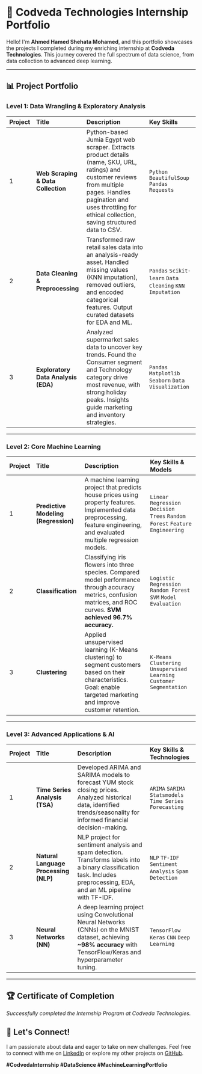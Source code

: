 # 🚀 Codveda Technologies Internship Portfolio

Hello! I'm **Ahmed Hamed Shehata Mohamed**, and this portfolio showcases the projects I completed during my enriching internship at **Codveda Technologies**. This journey covered the full spectrum of data science, from data collection to advanced deep learning.

---

## 📊 Project Portfolio

### **Level 1: Data Wrangling & Exploratory Analysis**

| Project | Title | Description | Key Skills |
| :--- | :--- | :--- | :--- |
| 1 | **Web Scraping & Data Collection** | Python-based Jumia Egypt web scraper. Extracts product details (name, SKU, URL, ratings) and customer reviews from multiple pages. Handles pagination and uses throttling for ethical collection, saving structured data to CSV. | `Python` `BeautifulSoup` `Pandas` `Requests` |
| 2 | **Data Cleaning & Preprocessing** | Transformed raw retail sales data into an analysis-ready asset. Handled missing values (KNN imputation), removed outliers, and encoded categorical features. Output curated datasets for EDA and ML. | `Pandas` `Scikit-learn` `Data Cleaning` `KNN Imputation` |
| 3 | **Exploratory Data Analysis (EDA)** | Analyzed supermarket sales data to uncover key trends. Found the Consumer segment and Technology category drive most revenue, with strong holiday peaks. Insights guide marketing and inventory strategies. | `Pandas` `Matplotlib` `Seaborn` `Data Visualization` |

---

### **Level 2: Core Machine Learning**

| Project | Title | Description | Key Skills & Models |
| :--- | :--- | :--- | :--- |
| 1 | **Predictive Modeling (Regression)** | A machine learning project that predicts house prices using property features. Implemented data preprocessing, feature engineering, and evaluated multiple regression models. | `Linear Regression` `Decision Trees` `Random Forest` `Feature Engineering` |
| 2 | **Classification** | Classifying iris flowers into three species. Compared model performance through accuracy metrics, confusion matrices, and ROC curves. **SVM achieved 96.7% accuracy.** | `Logistic Regression` `Random Forest` `SVM` `Model Evaluation` |
| 3 | **Clustering** | Applied unsupervised learning (K-Means clustering) to segment customers based on their characteristics. Goal: enable targeted marketing and improve customer retention. | `K-Means Clustering` `Unsupervised Learning` `Customer Segmentation` |

---

### **Level 3: Advanced Applications & AI**

| Project | Title | Description | Key Skills & Technologies |
| :--- | :--- | :--- | :--- |
| 1 | **Time Series Analysis (TSA)** | Developed ARIMA and SARIMA models to forecast YUM stock closing prices. Analyzed historical data, identified trends/seasonality for informed financial decision-making. | `ARIMA` `SARIMA` `Statsmodels` `Time Series Forecasting` |
| 2 | **Natural Language Processing (NLP)** | NLP project for sentiment analysis and spam detection. Transforms labels into a binary classification task. Includes preprocessing, EDA, and an ML pipeline with TF-IDF. | `NLP` `TF-IDF` `Sentiment Analysis` `Spam Detection` |
| 3 | **Neural Networks (NN)** | A deep learning project using Convolutional Neural Networks (CNNs) on the MNIST dataset, achieving **~98% accuracy** with TensorFlow/Keras and hyperparameter tuning. | `TensorFlow` `Keras` `CNN` `Deep Learning` |

---

## 🏆 Certificate of Completion
*Successfully completed the Internship Program at Codveda Technologies.*

## 🎯 Let's Connect!
I am passionate about data and eager to take on new challenges. Feel free to connect with me on [LinkedIn](www.linkedin.com/in/ahmed-hamed-attallah) or explore my other projects on [GitHub](https://github.com/Ahmed-Hamed-Attallah).

**#CodvedaInternship #DataScience #MachineLearningPortfolio**

